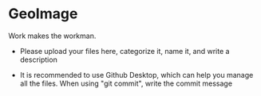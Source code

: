 # GeoImage
 Work makes the workman.

- Please upload your files here, categorize it, name it, and write a description

- It is recommended to use Github Desktop, which can help you manage all the files. When using "git commit", write the commit message
